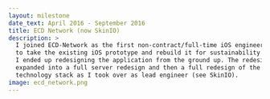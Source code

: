 ```yaml
---
layout: milestone
date_text: April 2016 - September 2016
title: ECD Network (now SkinIO)
description: >
  I joined ECD-Network as the first non-contract/full-time iOS engineer. My role was
  to take the existing iOS prototype and rebuild it for sustainability and scaleability.
  I ended up redesigning the application from the ground up. The redesign work
  expanded into a full server redesign and then a full redesign of the entire
  technology stack as I took over as lead engineer (see SkinIO).
image: ecd_network.png
---
```

